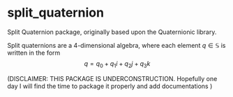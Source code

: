 # split_quaternion
Split Quaternion package, originally based upon the Quaternionic library.

Split quaternions are a 4-dimensional algebra, where each element $q\in\mathbb{S}$ is written in the form
$$q = q_0 + q_1 i + q_2 j + q_3 k$$



(DISCLAIMER: THIS PACKAGE IS UNDERCONSTRUCTION. Hopefully one day I will find the time to package it properly and add documentations )
